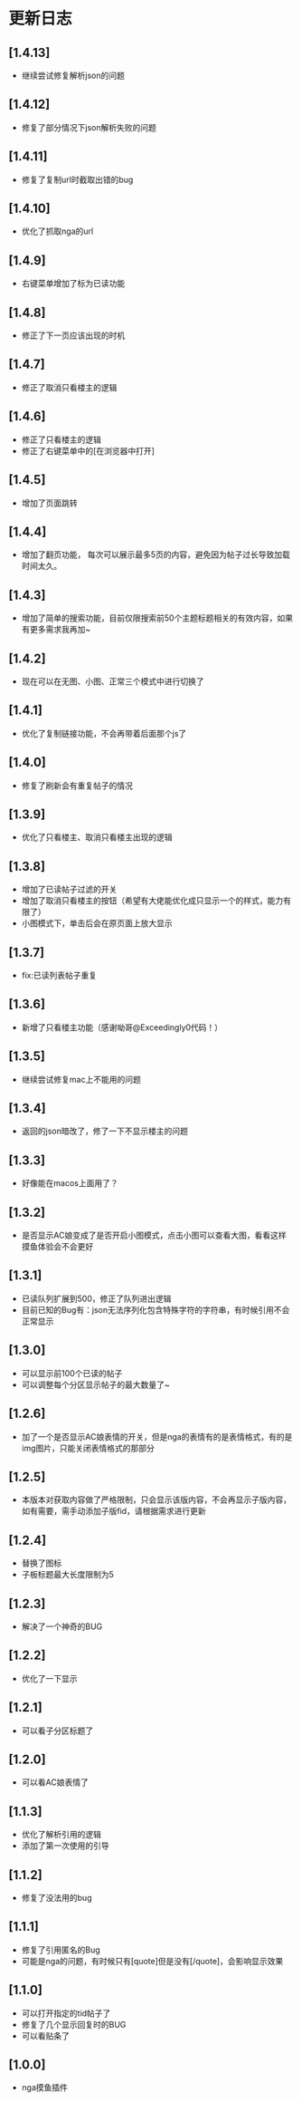 # 更新日志

## [1.4.13]

- 继续尝试修复解析json的问题

## [1.4.12]

- 修复了部分情况下json解析失败的问题

## [1.4.11]

- 修复了复制url时截取出错的bug

## [1.4.10]

- 优化了抓取nga的url

## [1.4.9]

- 右键菜单增加了标为已读功能

## [1.4.8]

- 修正了下一页应该出现的时机

## [1.4.7]

- 修正了取消只看楼主的逻辑

## [1.4.6]

- 修正了只看楼主的逻辑
- 修正了右键菜单中的[在浏览器中打开]

## [1.4.5]

- 增加了页面跳转

## [1.4.4]

- 增加了翻页功能， 每次可以展示最多5页的内容，避免因为帖子过长导致加载时间太久。

## [1.4.3]

- 增加了简单的搜索功能，目前仅限搜索前50个主题标题相关的有效内容，如果有更多需求我再加~

## [1.4.2]

- 现在可以在无图、小图、正常三个模式中进行切换了

## [1.4.1]

- 优化了复制链接功能，不会再带着后面那个js了

## [1.4.0]

- 修复了刷新会有重复帖子的情况

## [1.3.9]

- 优化了只看楼主、取消只看楼主出现的逻辑

## [1.3.8]

- 增加了已读帖子过滤的开关
- 增加了取消只看楼主的按钮（希望有大佬能优化成只显示一个的样式，能力有限了）
- 小图模式下，单击后会在原页面上放大显示

## [1.3.7]

- fix:已读列表帖子重复

## [1.3.6]

- 新增了只看楼主功能（感谢呦哥@Exceedingly0代码！）

## [1.3.5]

- 继续尝试修复mac上不能用的问题

## [1.3.4]

- 返回的json暗改了，修了一下不显示楼主的问题

## [1.3.3]

- 好像能在macos上面用了？

## [1.3.2]

- 是否显示AC娘变成了是否开启小图模式，点击小图可以查看大图，看看这样摸鱼体验会不会更好

## [1.3.1]

- 已读队列扩展到500，修正了队列进出逻辑
- 目前已知的Bug有：json无法序列化包含特殊字符的字符串，有时候引用不会正常显示

## [1.3.0]

- 可以显示前100个已读的帖子
- 可以调整每个分区显示帖子的最大数量了~

## [1.2.6]

- 加了一个是否显示AC娘表情的开关，但是nga的表情有的是表情格式，有的是img图片，只能关闭表情格式的那部分

## [1.2.5]

- 本版本对获取内容做了严格限制，只会显示该版内容，不会再显示子版内容，如有需要，需手动添加子版fid，请根据需求进行更新

## [1.2.4]

- 替换了图标
- 子板标题最大长度限制为5

## [1.2.3]

- 解决了一个神奇的BUG

## [1.2.2]

- 优化了一下显示

## [1.2.1]

- 可以看子分区标题了

## [1.2.0]

- 可以看AC娘表情了

## [1.1.3]

- 优化了解析引用的逻辑
- 添加了第一次使用的引导

## [1.1.2]

- 修复了没法用的bug

## [1.1.1]

- 修复了引用匿名的Bug
- 可能是nga的问题，有时候只有[quote]但是没有[/quote]，会影响显示效果

## [1.1.0]

- 可以打开指定的tid帖子了
- 修复了几个显示回复时的BUG
- 可以看贴条了

## [1.0.0]

- nga摸鱼插件